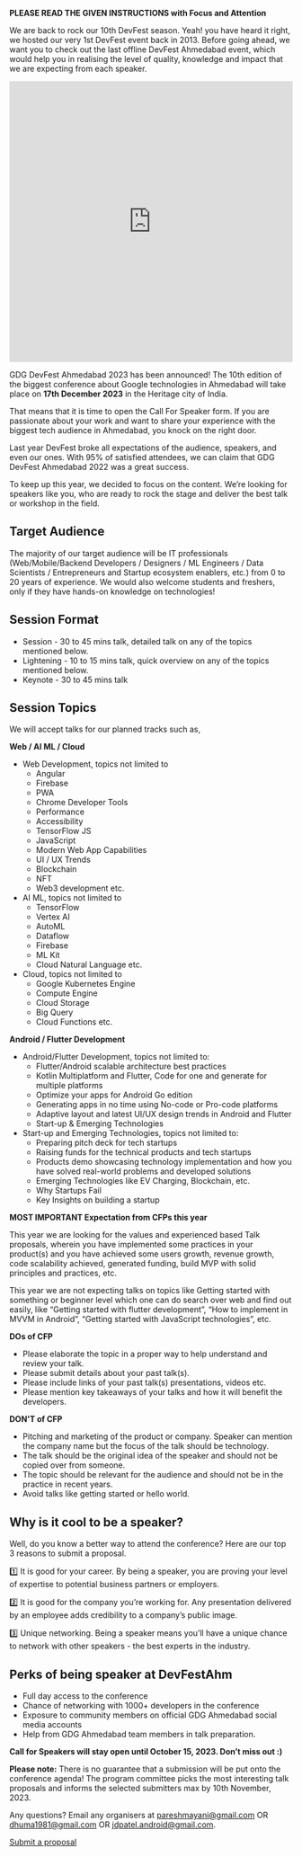 **PLEASE READ THE GIVEN INSTRUCTIONS with Focus and Attention**

We are back to rock our 10th DevFest season. Yeah! you have heard it right, we hosted our very 1st DevFest event back in 2013. Before going ahead, we want you to check out the last offline DevFest Ahmedabad event, which would help you in realising the level of quality, knowledge and impact that we are expecting from each speaker.

<iframe width="100%" height="500" src="https://www.youtube.com/embed/InT3W2cfx34" frameborder="0" allowfullscreen></iframe>

GDG DevFest Ahmedabad 2023 has been announced! The 10th edition of the biggest conference about Google technologies in Ahmedabad will take place on **17th December 2023** in the Heritage city of India.

That means that it is time to open the Call For Speaker form. If you are passionate about your work and want to share your experience with the biggest tech audience in Ahmedabad, you knock on the right door.

Last year DevFest broke all expectations of the audience, speakers, and even our ones. With 95% of satisfied attendees, we can claim that GDG DevFest Ahmedabad 2022 was a great success.

To keep up this year, we decided to focus on the content. We’re looking for speakers like you, who are ready to rock the stage and deliver the best talk or workshop in the field.

## Target Audience

The majority of our target audience will be IT professionals (Web/Mobile/Backend Developers / Designers / ML Engineers / Data Scientists / Entrepreneurs and Startup ecosystem enablers, etc.) from 0 to 20 years of experience. We would also welcome students and freshers, only if they have hands-on knowledge on technologies!

## Session Format

- Session - 30 to 45 mins talk, detailed talk on any of the topics mentioned below.
- Lightening - 10 to 15 mins talk, quick overview on any of the topics mentioned below.
- Keynote - 30 to 45 mins talk

## Session Topics

We will accept talks for our planned tracks such as,

**Web / AI ML / Cloud**
  
- Web Development, topics not limited to
    - Angular
    - Firebase
    - PWA
    - Chrome Developer Tools
    - Performance
    - Accessibility
    - TensorFlow JS
    - JavaScript
    - Modern Web App Capabilities
    - UI / UX Trends
    - Blockchain
    - NFT
    - Web3 development etc.
- AI ML, topics not limited to
    - TensorFlow
    - Vertex AI
    - AutoML
    - Dataflow
    - Firebase
    - ML Kit
    - Cloud Natural Language etc.
- Cloud, topics not limited to
    - Google Kubernetes Engine
    - Compute Engine
    - Cloud Storage 
    - Big Query
    - Cloud Functions etc.

**Android / Flutter Development**
  
- Android/Flutter Development, topics not limited to:
    - Flutter/Android scalable architecture best practices
    - Kotlin Multiplatform and Flutter, Code for one and generate for multiple platforms
    - Optimize your apps for Android Go edition
    - Generating apps in no time using No-code or Pro-code platforms
    - Adaptive layout and latest UI/UX design trends in Android and Flutter
    - Start-up & Emerging Technologies
- Start-up and Emerging Technologies, topics not limited to:
    - Preparing pitch deck for tech startups
    - Raising funds for the technical products and tech startups
    - Products demo showcasing technology implementation and how you have solved real-world problems and developed solutions
    - Emerging Technologies like EV Charging, Blockchain, etc.
    - Why Startups Fail
    - Key Insights on building a startup

**MOST IMPORTANT Expectation from CFPs this year**

This year we are looking for the values and experienced based Talk proposals, wherein you have implemented some practices in your product(s) and you have achieved some users growth, revenue growth, code scalability achieved, generated funding, build MVP with solid principles and practices, etc.

This year we are not expecting talks on topics like Getting started with something or beginner level which one can do search over web and find out easily, like “Getting started with flutter development”, “How to implement in MVVM in Android”, “Getting started with JavaScript technologies”, etc.

**DOs of CFP**

- Please elaborate the topic in a proper way to help understand and review your talk.
- Please submit details about your past talk(s).
- Please include links of your past talk(s) presentations, videos etc.
- Please mention key takeaways of your talks and how it will benefit the developers.

**DON'T of CFP**

- Pitching and marketing of the product or company. Speaker can mention the company name but the focus of the talk should be technology.
- The talk should be the original idea of the speaker and should not be copied over from someone.
- The topic should be relevant for the audience and should not be in the practice in recent years.
- Avoid talks like getting started or hello world.

## Why is it cool to be a speaker?

Well, do you know a better way to attend the conference? Here are our top 3 reasons to submit a proposal.

  1️⃣ It is good for your career. By being a speaker, you are proving your level of expertise to potential business partners or employers.

  2️⃣ It is good for the company you’re working for. Any presentation delivered by an employee adds credibility to a company’s public image.
  
  3️⃣ Unique networking. Being a speaker means you’ll have a unique chance to network with other speakers - the best experts in the industry.

## Perks of being speaker at DevFestAhm

- Full day access to the conference
- Chance of networking with 1000+ developers in the conference
- Exposure to community members on official GDG Ahmedabad social media accounts
- Help from GDG Ahmedabad team members in talk preparation.

**Call for Speakers will stay open until October 15, 2023. Don’t miss out :)**

**Please note:** There is no guarantee that a submission will be put onto the conference agenda! The program committee picks the most interesting talk proposals and informs the selected submitters max by 10th November, 2023.

Any questions? Email any organisers at [pareshmayani@gmail.com](mailto:pareshmayani@gmail.com)  OR [dhuma1981@gmail.com](mailto:dhuma1981@gmail.com) OR [jdpatel.android@gmail.com](mailto:jdpatel.android@gmail.com).

<div layout horizontal center-justified> <a href="https://sessionize.com/gdg-ahmedabad-devfest-2023/" rel="noopener noreferrer"> <paper-button primary>Submit a proposal</paper-button> </a> </div>

